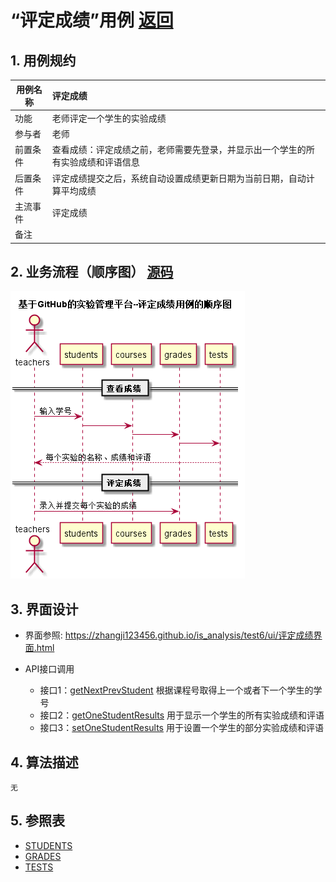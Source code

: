 # “评定成绩”用例 [返回](../README.md)
## 1. 用例规约

|用例名称|评定成绩|
|-------|:-------------|
|功能|老师评定一个学生的实验成绩|
|参与者|老师|
|前置条件|查看成绩：评定成绩之前，老师需要先登录，并显示出一个学生的所有实验成绩和评语信息|
|后置条件| 评定成绩提交之后，系统自动设置成绩更新日期为当前日期，自动计算平均成绩|
|主流事件| 评定成绩|
|备注| |

## 2. 业务流程（顺序图） [源码](../src/评定成绩.puml)
![sequence1](../img/评定成绩.png) 

    
## 3. 界面设计
- 界面参照:  https://zhangji123456.github.io/is_analysis/test6/ui/评定成绩界面.html

- API接口调用
    - 接口1：[getNextPrevStudent](../jiekou/getNextPrevStudent.md) 
        根据课程号取得上一个或者下一个学生的学号
    - 接口2：[getOneStudentResults](../jiekou/getOneStudentResults.md)
        用于显示一个学生的所有实验成绩和评语
    - 接口3：[setOneStudentResults](../jiekou/setOneStudentResults.md)
        用于设置一个学生的部分实验成绩和评语
    
## 4. 算法描述
    无
    
## 5. 参照表

- [STUDENTS](../数据库设计.md/#STUDENTS)
- [GRADES](../数据库设计.md/#GRADES)
- [TESTS](../数据库设计.md/#TESTS)

